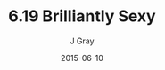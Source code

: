 ---
title: '6.19 Brilliantly Sexy'
alt: 'Mysteries of the Arcana'
date: '2015-06-10'
author: 'J Gray'
artist: 'Keira'
chapter: '6 Void in the Road'
filler: false
---